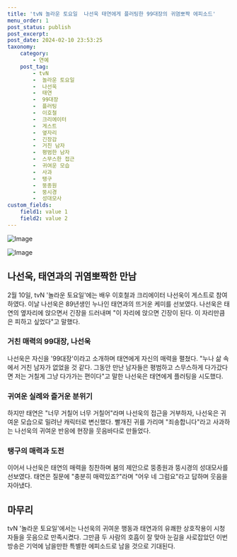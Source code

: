 ```yaml
---
title: 'tvN 놀라운 토요일  나선욱 태연에게 플러팅한 99대장의 귀염뽀짝 에피소드'
menu_order: 1
post_status: publish
post_excerpt: 
post_date: 2024-02-10 23:53:25
taxonomy:
    category:
        - 연예
    post_tag:
        - tvN
        -  놀라운 토요일
        -  나선욱
        -  태연
        -  99대장
        -  플러팅
        -  이호철
        -  크리에이터
        -  게스트
        -  옆자리
        -  긴장감
        -  거친 남자
        -  평범한 남자
        -  스무스한 접근
        -  귀여운 모습
        -  사과
        -  탱구
        -  뚱종원
        -  뚱시경
        -  성대모사
custom_fields:
    field1: value 1
    field2: value 2
---
```


![Image](https://ssl.pstatic.net/mimgnews/image/609/2024/02/10/202402101934226310_1_20240210201102274.jpg?type=w540)

![Image](https://mimgnews.pstatic.net/image/609/2024/02/10/202402101934226310_2_20240210201102278.jpg?type=w540)

## 나선욱, 태연과의 귀염뽀짝한 만남
2월 10일, tvN '놀라운 토요일'에는 배우 이호철과 크리에이터 나선욱이 게스트로 참여하였다. 이날 나선욱은 89년생인 누나인 태연과의 뜨거운 케미를 선보였다. 나선욱은 태연의 옆자리에 앉으면서 긴장을 드러내며 "이 자리에 앉으면 긴장이 된다. 이 자리만큼은 피하고 싶었다"고 말했다.
### 거친 매력의 99대장, 나선욱
나선욱은 자신을 '99대장'이라고 소개하며 태연에게 자신의 매력을 펼쳤다. "누나 삶 속에서 거친 남자가 없었을 것 같다. 그동안 만난 남자들은 평범하고 스무스하게 다가갔다면 저는 거칠게 그냥 다가가는 편이다"고 말한 나선욱은 태연에게 플러팅을 시도했다.
### 귀여운 실례와 즐거운 분위기
하지만 태연은 "너무 거칠어 너무 거칠어"라며 나선욱의 접근을 거부하자, 나선욱은 귀여운 모습으로 밀려난 캐릭터로 변신했다. 빨개진 귀를 가리며 "죄송합니다"라고 사과하는 나선욱의 귀여운 반응에 현장을 웃음바다로 만들었다.
### 탱구의 매력과 도전
이어서 나선욱은 태연의 매력을 칭찬하며 붐의 제안으로 뚱종원과 뚱시경의 성대모사를 선보였다. 태연은 질문에 "충분히 매력있죠?"라며 "어우 네 그럼요"라고 답하며 웃음을 자아냈다.
## 마무리
tvN '놀라운 토요일'에서는 나선욱의 귀여운 행동과 태연과의 유쾌한 상호작용이 시청자들을 웃음으로 만족시켰다. 그만큼 두 사람의 호흡이 잘 맞아 눈길을 사로잡았던 이번 방송은 기억에 남을만한 특별한 에피소드로 남을 것으로 기대된다.
